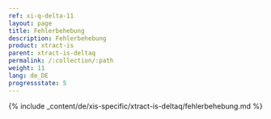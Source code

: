 ```yaml
---
ref: xi-q-delta-11
layout: page
title: Fehlerbehebung
description: Fehlerbehebung
product: xtract-is
parent: xtract-is-deltaq
permalink: /:collection/:path
weight: 11
lang: de_DE
progressstate: 5
---
```

{% include _content/de/xis-specific/xtract-is-deltaq/fehlerbehebung.md %}
